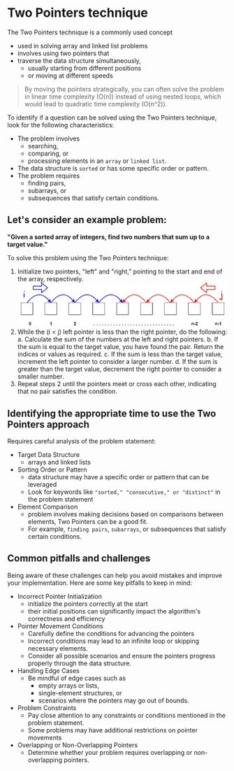 # Two Pointers technique
The Two Pointers technique is a commonly used concept 
- used in solving array and linked list problems
- involves using two pointers that 
- traverse the data structure simultaneously, 
    - usually starting from different positions 
    - or moving at different speeds

> By moving the pointers strategically, you can often solve the problem in linear time complexity (O(n)) instead of using nested loops, which would lead to quadratic time complexity (O(n^2)).

To identify if a question can be solved using the Two Pointers technique, look for the following characteristics:
- The problem involves 
    - searching, 
    - comparing, or 
    - processing elements in an `array` or `linked list`.
- The data structure is `sorted` or has some specific order or pattern.
- The problem requires 
    - finding pairs, 
    - subarrays, or 
    - subsequences that satisfy certain conditions.

## Let's consider an example problem: 
**"Given a sorted array of integers, find two numbers that sum up to a target value."**

To solve this problem using the Two Pointers technique:

1. Initialize two pointers, "left" and "right," pointing to the start and end of the array, respectively.
![Two Pointers](assets/what-is-the-two-pointer-technique-type1-0f96379aee2ce0dc.png)
2. While the (i < j) left pointer is less than the right pointer, do the following:
   a. Calculate the sum of the numbers at the left and right pointers.
   b. If the sum is equal to the target value, you have found the pair. Return the indices or values as required.
   c. If the sum is less than the target value, increment the left pointer to consider a larger number.
   d. If the sum is greater than the target value, decrement the right pointer to consider a smaller number.
3. Repeat steps 2 until the pointers meet or cross each other, indicating that no pair satisfies the condition.

## Identifying the appropriate time to use the Two Pointers approach 
Requires careful analysis of the problem statement:
- Target Data Structure
    - arrays and linked lists
- Sorting Order or Pattern
    - data structure may have a specific order or pattern that can be leveraged
    - Look for keywords like `"sorted," "consecutive," or "distinct"` in the problem statement
- Element Comparison
    - problem involves making decisions based on comparisons between elements, Two Pointers can be a good fit. 
    - For example, `finding pairs`, `subarrays`, or subsequences that satisfy certain conditions.

## Common pitfalls and challenges
Being aware of these challenges can help you avoid mistakes and improve your implementation. Here are some key pitfalls to keep in mind:
- Incorrect Pointer Initialization
    - initialize the pointers correctly at the start
    - their initial positions can significantly impact the algorithm's correctness and efficiency
- Pointer Movement Conditions
    - Carefully define the conditions for advancing the pointers
    - Incorrect conditions may lead to an infinite loop or skipping necessary elements. 
    - Consider all possible scenarios and ensure the pointers progress properly through the data structure.
- Handling Edge Cases
    - Be mindful of edge cases such as 
        - empty arrays or lists, 
        - single-element structures, or 
        - scenarios where the pointers may go out of bounds. 
- Problem Constraints
    - Pay close attention to any constraints or conditions mentioned in the problem statement. 
    - Some problems may have additional restrictions on pointer movements
- Overlapping or Non-Overlapping Pointers
    - Determine whether your problem requires overlapping or non-overlapping pointers. 